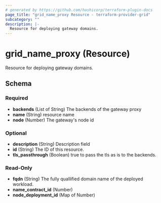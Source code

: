 ```yaml
---
# generated by https://github.com/hashicorp/terraform-plugin-docs
page_title: "grid_name_proxy Resource - terraform-provider-grid"
subcategory: ""
description: |-
  Resource for deploying gateway domains.
---
```


# grid_name_proxy (Resource)

Resource for deploying gateway domains.



<!-- schema generated by tfplugindocs -->
## Schema

### Required

- **backends** (List of String) The backends of the gateway proxy
- **name** (String) resource name
- **node** (Number) The gateway's node id

### Optional

- **description** (String) Description field
- **id** (String) The ID of this resource.
- **tls_passthrough** (Boolean) true to pass the tls as is to the backends.

### Read-Only

- **fqdn** (String) The fully quallified domain name of the deployed workload.
- **name_contract_id** (Number)
- **node_deployment_id** (Map of Number)


